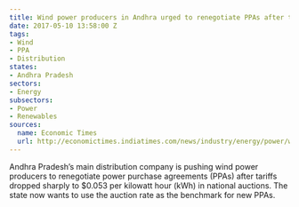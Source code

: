 ```yaml
---
title: Wind power producers in Andhra urged to renegotiate PPAs after tariff drop
date: 2017-05-10 13:58:00 Z
tags:
- Wind
- PPA
- Distribution
states:
- Andhra Pradesh
sectors:
- Energy
subsectors:
- Power
- Renewables
sources:
  name: Economic Times
  url: http://economictimes.indiatimes.com/news/industry/energy/power/wind-power-companies-in-shock-over-andhra-pradesh-discoms-move-to-renegotiate-ppas/articleshow/58523413.cms
---
```


Andhra Pradesh’s main distribution company is pushing wind power producers to renegotiate power purchase agreements (PPAs) after tariffs dropped sharply to $0.053 per kilowatt hour (kWh) in national auctions. The state now wants to use the auction rate as the benchmark for new PPAs.
